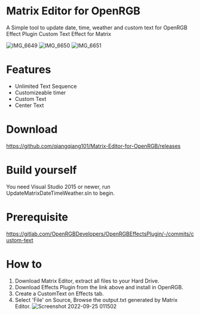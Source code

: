 # Matrix Editor for OpenRGB
A Simple tool to update date, time, weather and custom text for OpenRGB Effect Plugin Custom Text Effect for Matrix

![IMG_6649](https://user-images.githubusercontent.com/11488961/192109628-3b2b8f4d-0806-4384-bbed-4b9b81c62a8f.JPG)
![IMG_6650](https://user-images.githubusercontent.com/11488961/192109631-40979c23-d9af-40a3-be24-5f4147caeba3.JPG)
![IMG_6651](https://user-images.githubusercontent.com/11488961/192109633-f38f21eb-91b0-438d-af15-c8c50c655830.JPG)

# Features
+ Unlimited Text Sequence
+ Customizeable timer
+ Custom Text
+ Center Text

# Download
https://github.com/qiangqiang101/Matrix-Editor-for-OpenRGB/releases

# Build yourself
You need Visual Studio 2015 or newer, run UpdateMatrixDateTimeWeather.sln to begin.

# Prerequisite
https://gitlab.com/OpenRGBDevelopers/OpenRGBEffectsPlugin/-/commits/custom-text

# How to
1. Download Matrix Editor, extract all files to your Hard Drive.
2. Download Effects Plugin from the link above and install in OpenRGB.
3. Create a CustomText on Effects tab.
4. Select 'File' on Source, Browse the output.txt generated by Matrix Editor.
![Screenshot 2022-09-25 011502](https://user-images.githubusercontent.com/11488961/192110683-8cb17ef4-73d2-4d99-bd1f-c35c16d2f4a3.jpg)
